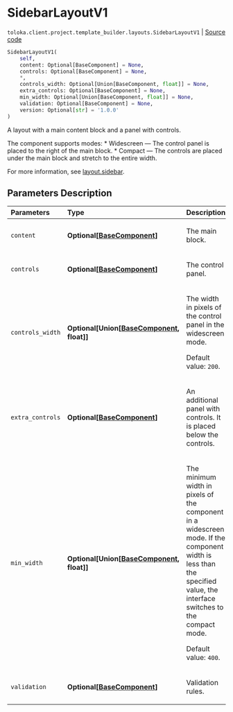 # SidebarLayoutV1
`toloka.client.project.template_builder.layouts.SidebarLayoutV1` | [Source code](https://github.com/Toloka/toloka-kit/blob/v1.2.2/src/client/project/template_builder/layouts.py#L145)

```python
SidebarLayoutV1(
    self,
    content: Optional[BaseComponent] = None,
    controls: Optional[BaseComponent] = None,
    *,
    controls_width: Optional[Union[BaseComponent, float]] = None,
    extra_controls: Optional[BaseComponent] = None,
    min_width: Optional[Union[BaseComponent, float]] = None,
    validation: Optional[BaseComponent] = None,
    version: Optional[str] = '1.0.0'
)
```

A layout with a main content block and a panel with controls.


The component supports modes:
    * Widescreen — The control panel is placed to the right of the main block.
    * Compact — The controls are placed under the main block and stretch to the entire width.

For more information, see [layout.sidebar](https://toloka.ai/docs/template-builder/reference/layout.sidebar).

## Parameters Description

| Parameters | Type | Description |
| :----------| :----| :-----------|
`content`|**Optional\[[BaseComponent](toloka.client.project.template_builder.base.BaseComponent.md)\]**|<p>The main block.</p>
`controls`|**Optional\[[BaseComponent](toloka.client.project.template_builder.base.BaseComponent.md)\]**|<p>The control panel.</p>
`controls_width`|**Optional\[Union\[[BaseComponent](toloka.client.project.template_builder.base.BaseComponent.md), float\]\]**|<p>The width in pixels of the control panel in the widescreen mode. </p><p>Default value: `200`.</p>
`extra_controls`|**Optional\[[BaseComponent](toloka.client.project.template_builder.base.BaseComponent.md)\]**|<p>An additional panel with controls. It is placed below the controls.</p>
`min_width`|**Optional\[Union\[[BaseComponent](toloka.client.project.template_builder.base.BaseComponent.md), float\]\]**|<p>The minimum width in pixels of the component in a widescreen mode. If the component width is less than the specified value, the interface switches to the compact mode. </p><p>Default value: `400`.</p>
`validation`|**Optional\[[BaseComponent](toloka.client.project.template_builder.base.BaseComponent.md)\]**|<p>Validation rules.</p>
